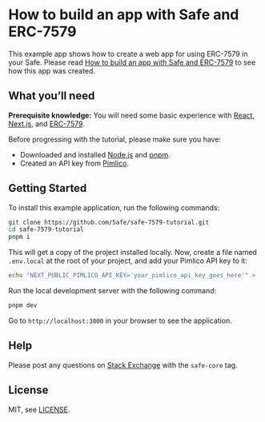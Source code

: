 # How to build an app with Safe and ERC-7579

This example app shows how to create a web app for using ERC-7579 in your Safe. Please read [How to build an app with Safe and ERC-7579](https://docs.safe.global/advanced/erc-7579/tutorial) to see how this app was created.

## What you’ll need

**Prerequisite knowledge:** You will need some basic experience with [React](https://react.dev/learn), [Next.js](https://nextjs.org/docs), and [ERC-7579](https://docs.safe.global/advanced/erc-7579/overview).

Before progressing with the tutorial, please make sure you have:

- Downloaded and installed [Node.js](https://nodejs.org/en/download/package-manager) and [pnpm](https://pnpm.io/installation).
- Created an API key from [Pimlico](https://www.pimlico.io/).


## Getting Started

To install this example application, run the following commands:

```bash
git clone https://github.com/5afe/safe-7579-tutorial.git
cd safe-7579-tutorial
pnpm i
```

This will get a copy of the project installed locally. Now, create a file named `.env.local` at the root of your project, and add your Pimlico API key to it:

```bash
echo "NEXT_PUBLIC_PIMLICO_API_KEY='your_pimlico_api_key_goes_here'" > .env.local
```

Run the local development server with the following command:

```bash
pnpm dev
```

Go to `http://localhost:3000` in your browser to see the application.

## Help

Please post any questions on [Stack Exchange](https://ethereum.stackexchange.com/questions/tagged/safe-core) with the `safe-core` tag.

## License

MIT, see [LICENSE](LICENSE).
